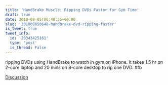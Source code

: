 ```yaml
---
title: 'HandBrake Muscle: Ripping DVDs Faster for Gym Time'
draft: true
date: 2010-08-05T06:48:55+00:00
slug: '201008050648-handbrake-dvd-ripping-faster'
is_tweet: true
tweet_info:
  id: '20343425161'
  type: 'post'
  is_thread: False
---
```




ripping DVDs using HandBrake to watch in gym on iPhone. It takes 1.5 hr on 2-core laptop and 20 mins on 8-core desktop to rip one DVD. #fb

[Discussion](https://x.com/sytelus/status/20343425161)

